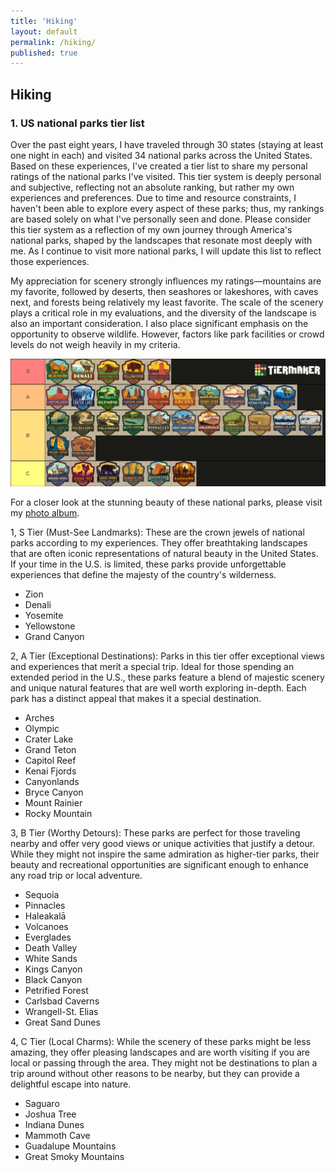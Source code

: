 ```yaml
---
title: 'Hiking'
layout: default
permalink: /hiking/
published: true
---
```


## Hiking

### 1. US national parks tier list 
Over the past eight years, I have traveled through 30 states (staying at least one night in each) and visited 34 national parks across the United States. Based on these experiences, I've created a tier list to share my personal ratings of the national parks I've visited. This tier system is deeply personal and subjective, reflecting not an absolute ranking, but rather my own experiences and preferences. Due to time and resource constraints, I haven't been able to explore every aspect of these parks; thus, my rankings are based solely on what I've personally seen and done. Please consider this tier system as a reflection of my own journey through America's national parks, shaped by the landscapes that resonate most deeply with me. As I continue to visit more national parks, I will update this list to reflect those experiences. 

My appreciation for scenery strongly influences my ratings—mountains are my favorite, followed by deserts, then seashores or lakeshores, with caves next, and forests being relatively my least favorite. The scale of the scenery plays a critical role in my evaluations, and the diversity of the landscape is also an important consideration. I also place significant emphasis on the opportunity to observe wildlife. However, factors like park facilities or crowd levels do not weigh heavily in my criteria.

![alt text](https://github.com/dizhou-flow/dizhou-flow.github.io/blob/master/assets/images/my-image.png?raw=true)

For a closer look at the stunning beauty of these national parks, please visit my [photo album](https://flic.kr/s/aHBqjBVePB).

1, S Tier (Must-See Landmarks): These are the crown jewels of national parks according to my experiences. They offer breathtaking landscapes that are often iconic representations of natural beauty in the United States. If your time in the U.S. is limited, these parks provide unforgettable experiences that define the majesty of the country's wilderness.

* Zion
* Denali
* Yosemite
* Yellowstone
* Grand Canyon

2, A Tier (Exceptional Destinations): Parks in this tier offer exceptional views and experiences that merit a special trip. Ideal for those spending an extended period in the U.S., these parks feature a blend of majestic scenery and unique natural features that are well worth exploring in-depth. Each park has a distinct appeal that makes it a special destination.

* Arches
* Olympic
* Crater Lake
* Grand Teton
* Capitol Reef
* Kenai Fjords
* Canyonlands
* Bryce Canyon
* Mount Rainier
* Rocky Mountain

3, B Tier (Worthy Detours): These parks are perfect for those traveling nearby and offer very good views or unique activities that justify a detour. While they might not inspire the same admiration as higher-tier parks, their beauty and recreational opportunities are significant enough to enhance any road trip or local adventure.

* Sequoia
* Pinnacles
* Haleakalā
* Volcanoes
* Everglades
* Death Valley
* White Sands
* Kings Canyon
* Black Canyon
* Petrified Forest
* Carlsbad Caverns
* Wrangell-St. Elias
* Great Sand Dunes

4, C Tier (Local Charms): While the scenery of these parks might be less amazing, they offer pleasing landscapes and are worth visiting if you are local or passing through the area. They might not be destinations to plan a trip around without other reasons to be nearby, but they can provide a delightful escape into nature.

* Saguaro
* Joshua Tree
* Indiana Dunes
* Mammoth Cave
* Guadalupe Mountains
* Great Smoky Mountains
